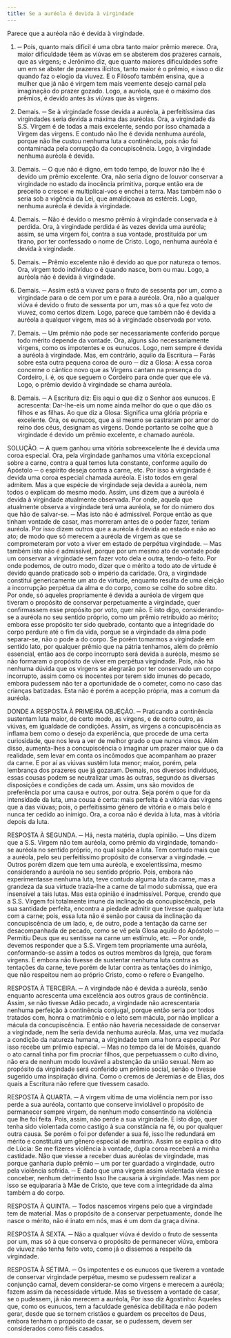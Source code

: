 ```yaml
---
title: Se a auréola é devida à virgindade
---
```


Parece que a auréola não é devida à virgindade.  

1. ─ Pois, quanto mais difícil é uma obra tanto maior prêmio merece. Ora, maior dificuldade têem as viúvas em se absterem dos prazeres carnais, que as virgens; e Jerônimo diz, que quanto maiores dificuldades sofre um em se abster de prazeres ilícitos, tanto maior é o prêmio, e isso o diz quando faz o elogio da viuvez. E o Filósofo também ensina, que a mulher que já não é virgem tem mais veemente desejo carnal pela imaginação do prazer gozado. Logo, a auréola, que é o máximo dos prêmios, é devido antes às viúvas que às virgens.  

2. Demais. ─ Se à virgindade fosse devida a auréola, à perfeitíssima das virgindades seria devida a máxima das auréolas. Ora, a virgindade da S.S. Virgem é de todas a mais excelente, sendo por isso chamada a Virgem das virgens. E contudo não lhe é devida nenhuma auréola, porque não lhe custou nenhuma luta a continência, pois não foi contaminada pela corrupção da concupiscência. Logo, à virgindade nenhuma auréola é devida.  

3. Demais. ─ O que não é digno, em todo tempo, de louvor não lhe é devido um prêmio excelente. Ora, não seria digno de louvor conservar a virgindade no estado da inocência primitiva, porque então era de preceito o crescei e multiplicai-vos e enchei a terra. Mas também não o seria sob a vigência da Lei, que amaldiçoava as estéreis. Logo, nenhuma auréola é devida à virgindade.  

4. Demais. ─ Não é devido o mesmo prêmio à virgindade conservada e à perdida. Ora, à virgindade perdida é às vezes devida uma auréola; assim, se uma virgem foi, contra a sua vontade, prostituída por um tirano, por ter confessado o nome de Cristo. Logo, nenhuma auréola é devida à virgindade.  

5. Demais. ─ Prêmio excelente não é devido ao que por natureza o temos. Ora, virgem todo indivíduo o é quando nasce, bom ou mau. Logo, a auréola não é devida à virgindade.  

6. Demais. ─ Assim está a viuvez para o fruto de sessenta por um, como a virgindade para o de cem por um e para a auréola. Ora, não a qualquer viúva é devido o fruto de sessenta por um, mas só a que fez voto de viuvez, como certos dizem. Logo, parece que também não é devida a auréola a qualquer virgem, mas só à virgindade observada por voto.  

7. Demais. ─ Um prêmio não pode ser necessariamente conferido porque todo mérito depende da vontade. Ora, alguns são necessariamente virgens, como os impotentes e os eunucos. Logo, nem sempre é devida a auréola à virgindade.  Mas, em contrário, aquilo da Escritura ─ Farás sobre esta outra pequena coroa de ouro ─ diz a Glosa: A essa coroa concerne o cântico novo que as Virgens cantam na presença do Cordeiro, i. é, os que seguem o Cordeiro para onde quer que ele vá. Logo, o prêmio devido à virgindade se chama auréola.  

2. Demais. ─ A Escritura diz: Eis aqui o que diz o Senhor aos eunucos. E acrescenta: Dar-lhe-eis um nome ainda melhor do que o que dão os filhos e as filhas. Ao que diz a Glosa: Significa uma glória própria e excelente. Ora, os eunucos, que a si mesmo se castraram por amor do reino dos céus, designam as virgens. Donde portanto se colhe que à virgindade é devido um prêmio excelente, e chamado auréola. 

SOLUÇÃO. ─ A quem ganhou uma vitória sobreexcelente lhe é devida uma coroa especial. Ora, pela virgindade ganhamos uma vitória excepcional sobre a carne, contra a qual temos luta constante, conforme aquilo do Apóstolo ─ o espírito deseja contra a carne, etc. Por isso à virgindade é devida uma coroa especial chamada auréola. E isto todos em geral admitem. Mas a que espécie de virgindade seja devida a auréola, nem todos o explicam do mesmo modo.  Assim, uns dizem que a auréola é devida à virgindade atualmente observada. Por onde, aquela que atualmente observa a virgindade terá uma auréola, se for do número dos que hão de salvar-se. ─ Mas isto não é admissível. Porque então as que tinham vontade de casar, mas morreram antes de o poder fazer, teriam auréola.  Por isso dizem outros que a auréola é devida ao estado e não ao ato; de modo que só merecem a auréola de virgem as que se comprometeram por voto a viver em estado de perpétua virgindade. ─ Mas também isto não é admissível, porque por um mesmo ato de vontade pode um conservar a virgindade sem fazer voto dela e outra, tendo-o feito.  Por onde podemos, de outro modo, dizer que o mérito a todo ato de virtude é devido quando praticado sob o império da caridade. Ora, a virgindade constitui genericamente um ato de virtude, enquanto resulta de uma eleição a incorrupção perpétua da alma e do corpo, como se colhe do sobre dito. Por onde, só aqueles propriamente é devida a auréola de virgem que tiveram o propósito de conservar perpetuamente a virgindade, quer confirmassem esse propósito por voto, quer não. E isto digo, considerando-se a auréola no seu sentido próprio, como um prêmio retribuído ao mérito; embora esse propósito ter sido quebrado, contanto que a integridade do corpo perdure até o fim da vida, porque se a virgindade da alma pode separar-se, não o pode a do corpo.  Se porém tomarmos a virgindade em sentido lato, por qualquer prêmio que na pátria tenhamos, além do prêmio essencial, então aos de corpo incorrupto será devida a auréola, mesmo se não formaram o propósito de viver em perpétua virgindade. Pois, não há nenhuma dúvida que os virgens se alegrarão por ter conservado um corpo incorrupto, assim como os inocentes por terem sido imunes do pecado, embora pudessem não ter a oportunidade de o cometer, como no caso das crianças batizadas. Esta não é porém a acepção própria, mas a comum da auréola.  

DONDE A RESPOSTA À PRIMEIRA OBJEÇÃO. ─ Praticando a continência sustentam luta maior, de certo modo, as virgens, e de certo outro, as viúvas, em igualdade de condições. Assim, as virgens a concupiscência as inflama bem como o desejo da experiência, que procede de uma certa curiosidade, que nos leva a ver de melhor grado o que nunca vimos. Além disso, aumenta-lhes a concupiscência o imaginar um prazer maior que o da realidade, sem levar em conta os incômodos que acompanham ao prazer da carne. E por aí as viúvas sustêm luta menor; maior, porém, pela lembrança dos prazeres que já gozaram. Demais, nos diversos indivíduos, essas cousas podem se neutralizar umas às outras, segundo as diversas disposições e condições de cada um. Assim, uns são movidos de preferência por uma causa e outros, por outra. Seja porém o que for da intensidade da luta, uma cousa é certa: mais perfeita é a vitória das virgens que a das viúvas; pois, o perfeitíssimo gênero de vitória e o mais belo é nunca ter cedido ao inimigo. Ora, a coroa não é devida à luta, mas à vitória depois da luta.  

RESPOSTA À SEGUNDA. ─ Há, nesta matéria, dupla opinião. ─ Uns dizem que a S.S. Virgem não tem auréola, como prêmio da virgindade, tomando-se auréola no sentido próprio, no qual supõe a luta. Tem contudo mais que a auréola, pelo seu perfeitíssimo propósito de conservar a virgindade. ─ Outros porém dizem que tem uma auréola, e excelentíssima, mesmo considerando a auréola no seu sentido próprio. Pois, embora não experimentasse nenhuma luta, teve contudo alguma luta da carne, mas a grandeza da sua virtude trazia-lhe a carne de tal modo submissa, que era insensível a tais lutas. Mas esta opinião é inadmissível. Porque, crendo que a S.S. Virgem foi totalmente imune da inclinação da concupiscência, pela sua santidade perfeita, encontra a piedade admitir que tivesse qualquer luta com a carne; pois, essa luta não é senão por causa da inclinação da concupiscência de um lado, e, de outro, pode a tentação da carne ser desacompanhada de pecado, como se vê pela Glosa aquilo do Apóstolo ─ Permitiu Deus que eu sentisse na carne um estímulo, etc. ─ Por onde, devemos responder que a S.S. Virgem tem propriamente uma auréola, conformando-se assim a todos os outros membros da Igreja, que foram virgens. E embora não tivesse de sustentar nenhuma luta contra as tentações da carne, teve porém de lutar contra as tentações do inimigo, que não respeitou nem ao próprio Cristo, como o refere o Evangelho.  

RESPOSTA À TERCEIRA. ─ A virgindade não é devida a auréola, senão enquanto acrescenta uma excelência aos outros graus de continência. Assim, se não tivesse Adão pecado, a virgindade não acrescentaria nenhuma perfeição à continência conjugal, porque então seria por todos tratados com, honra o matrimônio e o leito sem mácula, por não implicar a mácula da concupiscência. E então não haveria necessidade de conservar a virgindade, nem lhe seria devida nenhuma auréola. Mas, uma vez mudada a condição da natureza humana, a virgindade tem uma honra especial. Por isso recebe um prêmio especial. ─ Mas no tempo da lei de Moisés, quando o ato carnal tinha por fim procriar filhos, que perpetuassem o culto divino, não era de nenhum modo louvável a abstenção da união sexual. Nem ao propósito da virgindade será conferido um prêmio social, senão o tivesse sugerido uma inspiração divina. Como o cremos de Jeremias e de Elias, dos quais a Escritura não refere que tivessem casado.  

RESPOSTA À QUARTA. ─ A virgem vítima de uma violência nem por isso perde a sua auréola, contanto que conserve inviolável o propósito de permanecer sempre virgem, de nenhum modo consentindo na violência que lhe foi feita. Pois, assim, não perde a sua virgindade. E isto digo, quer tenha sido violentada como castigo à sua constância na fé, ou por qualquer outra causa. Se porém o foi por defender a sua fé, isso lhe redundará em mérito e constituirá um gênero especial de martírio. Assim se explica o dito de Lúcia: Se me fizeres violência à vontade, dupla coroa receberá a minha castidade. Não que viesse a receber duas auréolas de virgindade, mas porque ganharia duplo prêmio ─ um por ter guardado a virgindade, outro pela violência sofrida. ─ E dado que uma virgem assim violentada viesse a conceber, nenhum detrimento Isso lhe causaria à virgindade. Mas nem por isso se equipararia à Mãe de Cristo, que teve com a integridade da alma também a do corpo.  

RESPOSTA À QUINTA. ─ Todos nascemos virgens pelo que a virgindade tem de material. Mas o propósito de a conservar perpetuamente, donde lhe nasce o mérito, não é inato em nós, mas é um dom da graça divina.  

RESPOSTA À SEXTA. ─ Não a qualquer viúva é devido o fruto de sessenta por um, mas só à que conserva o propósito de permanecer viúva, embora de viuvez não tenha feito voto, como já o dissemos a respeito da virgindade.  

RESPOSTA À SÉTIMA. ─ Os impotentes e os eunucos que tiverem a vontade de conservar virgindade perpétua, mesmo se pudessem realizar a conjunção carnal, devem considerar-se como virgens e merecem a auréola; fazem assim da necessidade virtude. Mas se tivessem a vontade de casar, se o pudessem, já não merecem a auréola, Por isso diz Agostinho: Aqueles que, como os eunucos, tem a faculdade genésica debilitada e não podem gerar, desde que se tornem cristãos e guardem os preceitos de Deus, embora tenham o propósito de casar, se o pudessem, devem ser considerados como fiéis casados.